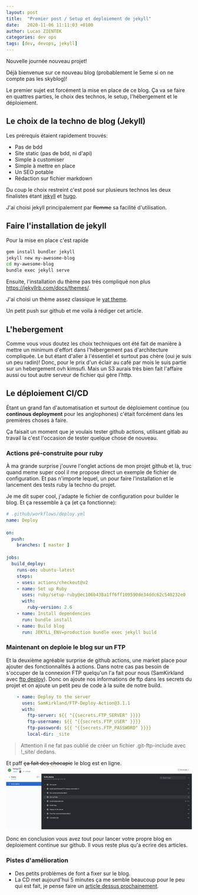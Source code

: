 ```yaml
---
layout: post
title:  "Premier post / Setup et deploiement de jekyll"
date:   2020-11-06 11:11:03 +0100
author: Lucas ZIENTEK
categories: dev ops
tags: [dev, devops, jekyll]
---
```

Nouvelle journée nouveau projet!

Déjà bienvenue sur ce nouveau blog (probablement le 5eme si on ne compte pas les skyblog)!

Le premier sujet est forcément la mise en place de ce blog. Ça va se faire en quattres parties, le choix des technos, le setup, l'hébergement et le déploiement.

## Le choix de la techno de blog (Jekyll)  

Les prérequis étaient rapidement trouvés:  

* Pas de bdd
* Site static (pas de bdd, ni d'api)
* Simple à customiser
* Simple à mettre en place 
* Un SEO potable
* Rédaction sur fichier markdown

Du coup le choix restreint c'est posé sur plusieurs technos les deux finalistes étant [jekyll](https://jekyllrb.com/) et [hugo](https://gohugo.io/).

J'ai choisi jekyll principalement par ~~flemme~~ sa facilité d'utilisation.

## Faire l'installation de jekyll

Pour la mise en place c'est rapide 
```bash
gem install bundler jekyll
jekyll new my-awesome-blog
cd my-awesome-blog
bundle exec jekyll serve
```

Ensuite, l'installation du thème pas très compliqué non plus https://jekyllrb.com/docs/themes/.

J'ai choisi un thème assez classique le [yat theme](https://github.com/jeffreytse/jekyll-theme-yat).

Un petit push sur github et me voila à rédiger cet article.

## L'hebergement

Comme vous vous doutez les choix techniques ont été fait de manière à mettre un minimum d'effort dans l'hébergement pas d'architecture compliquée. Le but étant d'aller à l'éssentiel et surtout pas chère (oui je suis un peu radin)! Donc, pour le prix d'un éclair au café par mois le suis partie sur un hebergement ovh kimsufi. Mais un S3 aurais très bien fait l'affaire aussi ou tout autre serveur de fichier qui gère l'http.

## Le déploiement CI/CD
Étant un grand fan d'automatisation et surtout de déploiement continue (ou __continous deployment__ pour les anglophones) c'était forcément dans les premières choses à faire.

Ça faisait un moment que je voulais tester github actions, utilisant gitlab au travail la c'est l'occasion de tester quelque chose de nouveau.

### Actions pré-construite pour ruby
À ma grande surprise j'ouvre l'onglet actions de mon projet github et là, truc quand meme super cool il me propose direct un exemple de fichier de configuration. Et pas n'importe lequel, un pour faire l'installation et le lancement des tests ruby la techno du projet.

Je me dit super cool, j'adapte le fichier de configuration pour builder le blog. Et ça ressemble à ça (et ça fonctionne):

```yaml
# .github/workflows/deploy.yml
name: Deploy

on:
  push:
    branches: [ master ]

jobs:
  build_deploy:
    runs-on: ubuntu-latest
    steps:
    - uses: actions/checkout@v2
    - name: Set up Ruby
      uses: ruby/setup-ruby@ec106b438a1ff6ff109590de34ddc62c540232e0
      with:
        ruby-version: 2.6
    - name: Install dependencies
      run: bundle install
    - name: Build blog
      run: JEKYLL_ENV=production bundle exec jekyll build
```

### Maintenant on deploie le blog sur un FTP

Et la deuxième agréable surprise de github actions, une market place pour ajouter des fonctionnalités à actions. Dans notre cas pas besoin de s'occuper de la connexion FTP quelqu'un l'a fait pour nous (SamKirkland avec [ftp deploy](https://github.com/marketplace/actions/ftp-deploy)).
Donc on ajoute nos informations de ftp dans les secrets du projet et on ajoute un petit peu de code à la suite de notre build.

```yaml
    - name: Deploy to the server
      uses: SamKirkland/FTP-Deploy-Action@3.1.1
      with:
        ftp-server: ${{ "{{secrets.FTP_SERVER" }}}}
        ftp-username: ${{ "{{secrets.FTP_USER" }}}}
        ftp-password: ${{ "{{secrets.FTP_PASSWORD" }}}}
        local-dir: _site
```

> Attention il ne fat pas oublié de créer un fichier .git-ftp-include avec !_site/ dedans.

Et paff ~~ça fait des chocapic~~ le blog est en ligne.  
![Screenshot github actions](/assets/img/github_actions.png)


Donc en conclusion vous avez tout pour lancer votre propre blog en deploiement continue sur github. Il vous reste plus qu'a ecrire des articles.

### Pistes d'amélioration 
* Des petits problèmes de font a fixer sur le blog.
* La CD met aujourd'hui 5 minutes ça me semble beaucoup pour le peu qui est fait, je pense faire un [article dessus prochainement](https://lzientek.fr/ops/2020/11/09/improve-actions-speed.html).